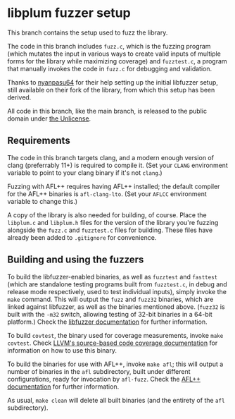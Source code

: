 # libplum fuzzer setup

This branch contains the setup used to fuzz the library.

The code in this branch includes `fuzz.c`, which is the fuzzing program (which mutates the input in various ways to
create valid inputs of multiple forms for the library while maximizing coverage) and `fuzztest.c`, a program that
manually invokes the code in `fuzz.c` for debugging and validation.

Thanks to [nyanpasu64](https://github.com/nyanpasu64) for their help setting up the initial libfuzzer setup, still
available on their fork of the library, from which this setup has been derived.

All code in this branch, like the main branch, is released to the public domain under [the Unlicense](LICENSE).

## Requirements

The code in this branch targets clang, and a modern enough version of clang (preferrably 11+) is required to compile
it.
(Set your `CLANG` environment variable to point to your clang binary if it's not `clang`.)

Fuzzing with AFL++ requires having AFL++ installed; the default compiler for the AFL++ binaries is `afl-clang-lto`.
(Set your `AFLCC` environment variable to change this.)

A copy of the library is also needed for building, of course.
Place the `libplum.c` and `libplum.h` files for the version of the library you're fuzzing alongside the `fuzz.c` and
`fuzztest.c` files for building.
These files have already been added to `.gitignore` for convenience.

## Building and using the fuzzers

To build the libfuzzer-enabled binaries, as well as `fuzztest` and `fasttest` (which are standalone testing programs
built from `fuzztest.c`, in debug and release mode respectively, used to test individual inputs), simply invoke the
`make` command.
This will output the `fuzz` and `fuzz32` binaries, which are linked against libfuzzer, as well as the binaries
mentioned above.
(`fuzz32` is built with the `-m32` switch, allowing testing of 32-bit binaries in a 64-bit platform.)
Check the [libfuzzer documentation](https://llvm.org/docs/LibFuzzer.html) for further information.

To build `covtest`, the binary used for coverage measurements, invoke `make covtest`.
Check [LLVM's source-based code coverage documentation](https://clang.llvm.org/docs/SourceBasedCodeCoverage.html) for
information on how to use this binary.

To build the binaries for use with AFL++, invoke `make afl`; this will output a number of binaries in the `afl`
subdirectory, built under different configurations, ready for invocation by `afl-fuzz`.
Check the [AFL++ documentation](https://github.com/AFLplusplus/AFLplusplus/tree/stable/docs) for further information.

As usual, `make clean` will delete all built binaries (and the entirety of the `afl` subdirectory).
